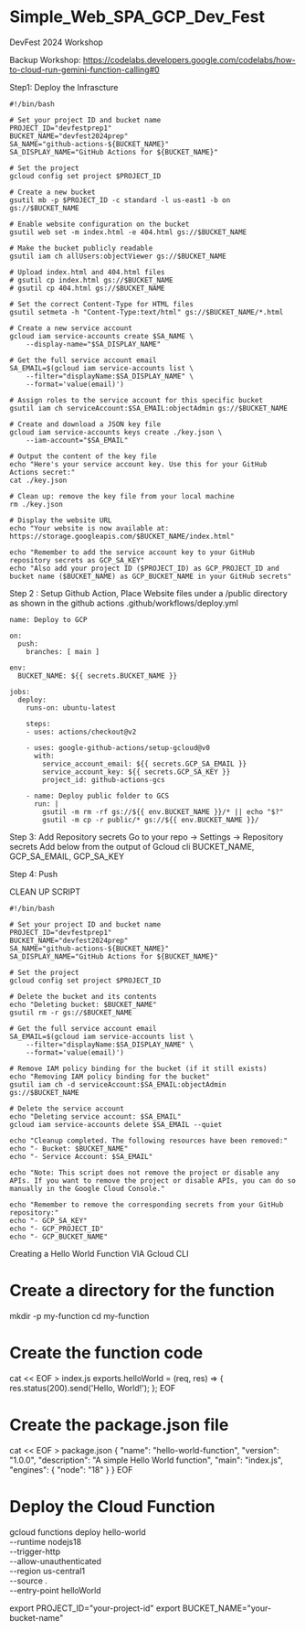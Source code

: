 # Simple_Web_SPA_GCP_Dev_Fest
DevFest 2024 Workshop

Backup Workshop: https://codelabs.developers.google.com/codelabs/how-to-cloud-run-gemini-function-calling#0





Step1:  Deploy the Infrascture 
```
#!/bin/bash

# Set your project ID and bucket name
PROJECT_ID="devfestprep1"
BUCKET_NAME="devfest2024prep"
SA_NAME="github-actions-${BUCKET_NAME}"
SA_DISPLAY_NAME="GitHub Actions for ${BUCKET_NAME}"

# Set the project
gcloud config set project $PROJECT_ID

# Create a new bucket
gsutil mb -p $PROJECT_ID -c standard -l us-east1 -b on gs://$BUCKET_NAME

# Enable website configuration on the bucket
gsutil web set -m index.html -e 404.html gs://$BUCKET_NAME

# Make the bucket publicly readable
gsutil iam ch allUsers:objectViewer gs://$BUCKET_NAME

# Upload index.html and 404.html files
# gsutil cp index.html gs://$BUCKET_NAME
# gsutil cp 404.html gs://$BUCKET_NAME

# Set the correct Content-Type for HTML files
gsutil setmeta -h "Content-Type:text/html" gs://$BUCKET_NAME/*.html

# Create a new service account
gcloud iam service-accounts create $SA_NAME \
    --display-name="$SA_DISPLAY_NAME"

# Get the full service account email
SA_EMAIL=$(gcloud iam service-accounts list \
    --filter="displayName:$SA_DISPLAY_NAME" \
    --format='value(email)')

# Assign roles to the service account for this specific bucket
gsutil iam ch serviceAccount:$SA_EMAIL:objectAdmin gs://$BUCKET_NAME

# Create and download a JSON key file
gcloud iam service-accounts keys create ./key.json \
    --iam-account="$SA_EMAIL"

# Output the content of the key file
echo "Here's your service account key. Use this for your GitHub Actions secret:"
cat ./key.json

# Clean up: remove the key file from your local machine
rm ./key.json

# Display the website URL
echo "Your website is now available at: https://storage.googleapis.com/$BUCKET_NAME/index.html"

echo "Remember to add the service account key to your GitHub repository secrets as GCP_SA_KEY"
echo "Also add your project ID ($PROJECT_ID) as GCP_PROJECT_ID and bucket name ($BUCKET_NAME) as GCP_BUCKET_NAME in your GitHub secrets"
```

Step 2 : Setup Github Action, Place Website files under a /public directory as shown in the github actions
.github/workflows/deploy.yml

```
name: Deploy to GCP

on:
  push:
    branches: [ main ]

env:
  BUCKET_NAME: ${{ secrets.BUCKET_NAME }}

jobs:
  deploy:
    runs-on: ubuntu-latest

    steps:
    - uses: actions/checkout@v2

    - uses: google-github-actions/setup-gcloud@v0
      with:
        service_account_email: ${{ secrets.GCP_SA_EMAIL }}
        service_account_key: ${{ secrets.GCP_SA_KEY }}
        project_id: github-actions-gcs

    - name: Deploy public folder to GCS
      run: |
        gsutil -m rm -rf gs://${{ env.BUCKET_NAME }}/* || echo "$?"
        gsutil -m cp -r public/* gs://${{ env.BUCKET_NAME }}/

```

Step 3: Add Repository secrets
Go to your repo -> Settings -> Repository secrets Add below from the output of Gcloud cli
BUCKET_NAME, GCP_SA_EMAIL, GCP_SA_KEY

Step 4: Push 




CLEAN UP SCRIPT
```
#!/bin/bash

# Set your project ID and bucket name
PROJECT_ID="devfestprep1"
BUCKET_NAME="devfest2024prep"
SA_NAME="github-actions-${BUCKET_NAME}"
SA_DISPLAY_NAME="GitHub Actions for ${BUCKET_NAME}"

# Set the project
gcloud config set project $PROJECT_ID

# Delete the bucket and its contents
echo "Deleting bucket: $BUCKET_NAME"
gsutil rm -r gs://$BUCKET_NAME

# Get the full service account email
SA_EMAIL=$(gcloud iam service-accounts list \
    --filter="displayName:$SA_DISPLAY_NAME" \
    --format='value(email)')

# Remove IAM policy binding for the bucket (if it still exists)
echo "Removing IAM policy binding for the bucket"
gsutil iam ch -d serviceAccount:$SA_EMAIL:objectAdmin gs://$BUCKET_NAME

# Delete the service account
echo "Deleting service account: $SA_EMAIL"
gcloud iam service-accounts delete $SA_EMAIL --quiet

echo "Cleanup completed. The following resources have been removed:"
echo "- Bucket: $BUCKET_NAME"
echo "- Service Account: $SA_EMAIL"

echo "Note: This script does not remove the project or disable any APIs. If you want to remove the project or disable APIs, you can do so manually in the Google Cloud Console."

echo "Remember to remove the corresponding secrets from your GitHub repository:"
echo "- GCP_SA_KEY"
echo "- GCP_PROJECT_ID"
echo "- GCP_BUCKET_NAME"
```






















Creating a Hello World Function VIA Gcloud CLI

# Create a directory for the function
mkdir -p my-function
cd my-function

# Create the function code
cat << EOF > index.js
exports.helloWorld = (req, res) => {
  res.status(200).send('Hello, World!');
};
EOF

# Create the package.json file
cat << EOF > package.json
{
  "name": "hello-world-function",
  "version": "1.0.0",
  "description": "A simple Hello World function",
  "main": "index.js",
  "engines": {
    "node": "18"
  }
}
EOF

# Deploy the Cloud Function
gcloud functions deploy hello-world \
  --runtime nodejs18 \
  --trigger-http \
  --allow-unauthenticated \
  --region us-central1 \
  --source . \
  --entry-point helloWorld











export PROJECT_ID="your-project-id"
export BUCKET_NAME="your-bucket-name"


